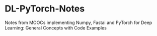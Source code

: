 # DL-PyTorch-Notes
Notes from MOOCs implementing Numpy, Fastai and PyTorch for Deep Learning: General Concepts with Code Examples
